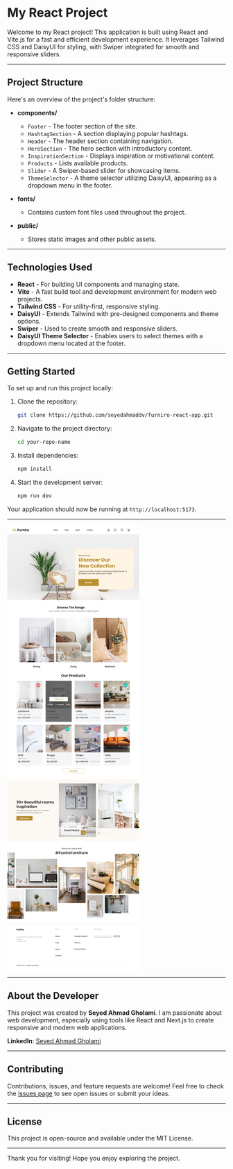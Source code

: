 # My React Project

Welcome to my React project! This application is built using React and Vite.js for a fast and efficient development experience. It leverages Tailwind CSS and DaisyUI for styling, with Swiper integrated for smooth and responsive sliders.

---

## Project Structure

Here's an overview of the project's folder structure:

- **components/**  
  - `Footer` - The footer section of the site.
  - `HashtagSection` - A section displaying popular hashtags.
  - `Header` - The header section containing navigation.
  - `HeroSection` - The hero section with introductory content.
  - `InspirationSection` - Displays inspiration or motivational content.
  - `Products` - Lists available products.
  - `Slider` - A Swiper-based slider for showcasing items.
  - `ThemeSelector` - A theme selector utilizing DaisyUI, appearing as a dropdown menu in the footer.

- **fonts/**  
  - Contains custom font files used throughout the project.

- **public/**  
  - Stores static images and other public assets.

---

## Technologies Used

- **React** - For building UI components and managing state.
- **Vite** - A fast build tool and development environment for modern web projects.
- **Tailwind CSS** - For utility-first, responsive styling.
- **DaisyUI** - Extends Tailwind with pre-designed components and theme options.
- **Swiper** - Used to create smooth and responsive sliders.
- **DaisyUI Theme Selector** - Enables users to select themes with a dropdown menu located at the footer.

---

## Getting Started

To set up and run this project locally:

1. Clone the repository:
    ```bash
    git clone https://github.com/seyedahmaddv/furniro-react-app.git
    ```

2. Navigate to the project directory:
    ```bash
    cd your-repo-name
    ```

3. Install dependencies:
    ```bash
    npm install
    ```

4. Start the development server:
    ```bash
    npm run dev
    ```

Your application should now be running at `http://localhost:5173`.

---

![Home Demo](./public/home-demo.png) 

---
## About the Developer

This project was created by **Seyed Ahmad Gholami**. I am passionate about web development, especially using tools like React and Next.js to create responsive and modern web applications.

**LinkedIn**: [Seyed Ahmad Gholami](https://www.linkedin.com/in/seyedahmaddv/)

---

## Contributing

Contributions, issues, and feature requests are welcome! Feel free to check the [issues page](https://github.com/seyedahmaddv/furniro-react-app/issues) to see open issues or submit your ideas.

---

## License

This project is open-source and available under the MIT License.

---

Thank you for visiting! Hope you enjoy exploring the project.
